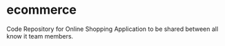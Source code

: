 # ecommerce
Code Repository for Online Shopping Application to be shared between all know it team members.
